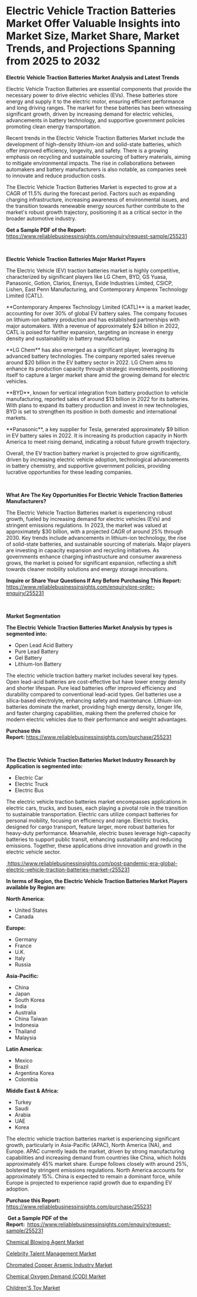 <p><h1>Electric Vehicle Traction Batteries Market Offer Valuable Insights into Market Size, Market Share, Market Trends, and Projections Spanning from 2025 to 2032</h1></p><p><strong>Electric Vehicle Traction Batteries Market Analysis and Latest Trends</strong></p>
<p><p>Electric Vehicle Traction Batteries are essential components that provide the necessary power to drive electric vehicles (EVs). These batteries store energy and supply it to the electric motor, ensuring efficient performance and long driving ranges. The market for these batteries has been witnessing significant growth, driven by increasing demand for electric vehicles, advancements in battery technology, and supportive government policies promoting clean energy transportation.</p><p>Recent trends in the Electric Vehicle Traction Batteries Market include the development of high-density lithium-ion and solid-state batteries, which offer improved efficiency, longevity, and safety. There is a growing emphasis on recycling and sustainable sourcing of battery materials, aiming to mitigate environmental impacts. The rise in collaborations between automakers and battery manufacturers is also notable, as companies seek to innovate and reduce production costs.</p><p>The Electric Vehicle Traction Batteries Market is expected to grow at a CAGR of 11.5% during the forecast period. Factors such as expanding charging infrastructure, increasing awareness of environmental issues, and the transition towards renewable energy sources further contribute to the market's robust growth trajectory, positioning it as a critical sector in the broader automotive industry.</p></p>
<p><strong>Get a Sample PDF of the Report:&nbsp;</strong> <a href="https://www.reliablebusinessinsights.com/enquiry/request-sample/255231?utm_campaign=100&utm_medium=2&utm_source=Github&utm_content=ia&utm_term=30032025&utm_id=electric-vehicle-traction-batteries">https://www.reliablebusinessinsights.com/enquiry/request-sample/255231</a></p>
<p>&nbsp;</p>
<p><strong>Electric Vehicle Traction Batteries Major Market Players</strong></p>
<p><p>The Electric Vehicle (EV) traction batteries market is highly competitive, characterized by significant players like LG Chem, BYD, GS Yuasa, Panasonic, Gotion, Clarios, Enersys, Exide Industries Limited, CSICP, Lishen, East Penn Manufacturing, and Contemporary Amperex Technology Limited (CATL). </p><p>**Contemporary Amperex Technology Limited (CATL)** is a market leader, accounting for over 30% of global EV battery sales. The company focuses on lithium-ion battery production and has established partnerships with major automakers. With a revenue of approximately $24 billion in 2022, CATL is poised for further expansion, targeting an increase in energy density and sustainability in battery manufacturing.</p><p>**LG Chem** has also emerged as a significant player, leveraging its advanced battery technologies. The company reported sales revenue around $20 billion in the EV battery sector in 2022. LG Chem aims to enhance its production capacity through strategic investments, positioning itself to capture a larger market share amid the growing demand for electric vehicles.</p><p>**BYD**, known for vertical integration from battery production to vehicle manufacturing, reported sales of around $13 billion in 2022 for its batteries. With plans to expand its battery production and invest in new technologies, BYD is set to strengthen its position in both domestic and international markets.</p><p>**Panasonic**, a key supplier for Tesla, generated approximately $9 billion in EV battery sales in 2022. It is increasing its production capacity in North America to meet rising demand, indicating a robust future growth trajectory.</p><p>Overall, the EV traction battery market is projected to grow significantly, driven by increasing electric vehicle adoption, technological advancements in battery chemistry, and supportive government policies, providing lucrative opportunities for these leading companies.</p></p>
<p>&nbsp;</p>
<p><strong>What Are The Key Opportunities For Electric Vehicle Traction Batteries Manufacturers?</strong></p>
<p><p>The Electric Vehicle Traction Batteries market is experiencing robust growth, fueled by increasing demand for electric vehicles (EVs) and stringent emissions regulations. In 2023, the market was valued at approximately $30 billion, with a projected CAGR of around 25% through 2030. Key trends include advancements in lithium-ion technology, the rise of solid-state batteries, and sustainable sourcing of materials. Major players are investing in capacity expansion and recycling initiatives. As governments enhance charging infrastructure and consumer awareness grows, the market is poised for significant expansion, reflecting a shift towards cleaner mobility solutions and energy storage innovations.</p></p>
<p><strong>Inquire or Share Your Questions If Any Before Purchasing This Report:</strong> <a href="https://www.reliablebusinessinsights.com/enquiry/pre-order-enquiry/255231?utm_campaign=100&utm_medium=2&utm_source=Github&utm_content=ia&utm_term=30032025&utm_id=electric-vehicle-traction-batteries">https://www.reliablebusinessinsights.com/enquiry/pre-order-enquiry/255231</a></p>
<p>&nbsp;</p>
<p><strong>Market Segmentation</strong></p>
<p><strong>The Electric Vehicle Traction Batteries Market Analysis by types is segmented into:</strong></p>
<p><ul><li>Open Lead Acid Battery</li><li>Pure Lead Battery</li><li>Gel Battery</li><li>Lithium-Ion Battery</li></ul></p>
<p><p>The electric vehicle traction battery market includes several key types. Open lead-acid batteries are cost-effective but have lower energy density and shorter lifespan. Pure lead batteries offer improved efficiency and durability compared to conventional lead-acid types. Gel batteries use a silica-based electrolyte, enhancing safety and maintenance. Lithium-ion batteries dominate the market, providing high energy density, longer life, and faster charging capabilities, making them the preferred choice for modern electric vehicles due to their performance and weight advantages.</p></p>
<p><strong>Purchase this Report:&nbsp;</strong><a href="https://www.reliablebusinessinsights.com/purchase/255231?utm_campaign=100&utm_medium=2&utm_source=Github&utm_content=ia&utm_term=30032025&utm_id=electric-vehicle-traction-batteries">https://www.reliablebusinessinsights.com/purchase/255231</a></p>
<p>&nbsp;</p>
<p><strong>The Electric Vehicle Traction Batteries Market Industry Research by Application is segmented into:</strong></p>
<p><ul><li>Electric Car</li><li>Electric Truck</li><li>Electric Bus</li></ul></p>
<p><p>The electric vehicle traction batteries market encompasses applications in electric cars, trucks, and buses, each playing a pivotal role in the transition to sustainable transportation. Electric cars utilize compact batteries for personal mobility, focusing on efficiency and range. Electric trucks, designed for cargo transport, feature larger, more robust batteries for heavy-duty performance. Meanwhile, electric buses leverage high-capacity batteries to support public transit, enhancing sustainability and reducing emissions. Together, these applications drive innovation and growth in the electric vehicle sector.</p></p>
<p><a href="https://www.reliablebusinessinsights.com/post-pandemic-era-global-electric-vehicle-traction-batteries-market-r255231?utm_campaign=100&utm_medium=2&utm_source=Github&utm_content=ia&utm_term=30032025&utm_id=electric-vehicle-traction-batteries">&nbsp;https://www.reliablebusinessinsights.com/post-pandemic-era-global-electric-vehicle-traction-batteries-market-r255231</a></p>
<p><strong>In terms of Region, the Electric Vehicle Traction Batteries Market Players available by Region are:</strong></p>
<p>
    <p> <strong> North America: </strong>
        <ul>
            <li>United States</li>
            <li>Canada</li>
        </ul>
        </p> 
    <p> <strong> Europe: </strong>
        <ul>
            <li>Germany</li>
            <li>France</li>
            <li>U.K.</li>
            <li>Italy</li>
            <li>Russia</li>
        </ul>
        </p> 
    <p> <strong> Asia-Pacific: </strong>
        <ul>
            <li>China</li>
            <li>Japan</li>
            <li>South Korea</li>
            <li>India</li>
            <li>Australia</li>
            <li>China Taiwan</li>
            <li>Indonesia</li>
            <li>Thailand</li>
            <li>Malaysia</li>
        </ul>
        </p> 
    <p> <strong> Latin America: </strong>
        <ul>
            <li>Mexico</li>
            <li>Brazil</li>
            <li>Argentina Korea</li>
            <li>Colombia</li>
        </ul>
        </p> 
    <p> <strong> Middle East & Africa: </strong>
        <ul>
            <li>Turkey</li>
            <li>Saudi</li>
            <li>Arabia</li>
            <li>UAE</li>
            <li>Korea</li>
        </ul>
    </p>
    </p>
<p><p>The electric vehicle traction batteries market is experiencing significant growth, particularly in Asia-Pacific (APAC), North America (NA), and Europe. APAC currently leads the market, driven by strong manufacturing capabilities and increasing demand from countries like China, which holds approximately 45% market share. Europe follows closely with around 25%, bolstered by stringent emissions regulations. North America accounts for approximately 15%. China is expected to remain a dominant force, while Europe is projected to experience rapid growth due to expanding EV adoption.</p></p>
<p><strong>Purchase this Report: </strong><a href="https://www.reliablebusinessinsights.com/purchase/255231?utm_campaign=100&utm_medium=2&utm_source=Github&utm_content=ia&utm_term=30032025&utm_id=electric-vehicle-traction-batteries">https://www.reliablebusinessinsights.com/purchase/255231</a></p>
<p>&nbsp;<strong>Get a Sample PDF of the Report:&nbsp;&nbsp;</strong><a href="https://www.reliablebusinessinsights.com/enquiry/request-sample/255231?utm_campaign=100&utm_medium=2&utm_source=Github&utm_content=ia&utm_term=30032025&utm_id=electric-vehicle-traction-batteries">https://www.reliablebusinessinsights.com/enquiry/request-sample/255231</a></p>
<p><strong></strong></p>
<p><p><a href="https://github.com/bauldlimle6h/Market-Research-Report-List-1/blob/main/chemical-blowing-agent-market.md?utm_campaign=100&utm_medium=2&utm_source=Github&utm_content=ia&utm_term=30032025&utm_id=electric-vehicle-traction-batteries">Chemical Blowing Agent Market</a></p><p><a href="https://github.com/sternymkere4/Market-Research-Report-List-1/blob/main/celebrity-talent-management-market.md?utm_campaign=100&utm_medium=2&utm_source=Github&utm_content=ia&utm_term=30032025&utm_id=electric-vehicle-traction-batteries">Celebrity Talent Management Market</a></p><p><a href="https://github.com/makzzochil/Market-Research-Report-List-1/blob/main/chromated-copper-arsenic-industry-market.md?utm_campaign=100&utm_medium=2&utm_source=Github&utm_content=ia&utm_term=30032025&utm_id=electric-vehicle-traction-batteries">Chromated Copper Arsenic Industry Market</a></p><p><a href="https://github.com/buseknoden2b/Market-Research-Report-List-1/blob/main/chemical-oxygen-demand-cod-market.md?utm_campaign=100&utm_medium=2&utm_source=Github&utm_content=ia&utm_term=30032025&utm_id=electric-vehicle-traction-batteries">Chemical Oxygen Demand (COD) Market</a></p><p><a href="https://github.com/heinslakey2x/Market-Research-Report-List-1/blob/main/childrens-toy-market.md?utm_campaign=100&utm_medium=2&utm_source=Github&utm_content=ia&utm_term=30032025&utm_id=electric-vehicle-traction-batteries">Children'S Toy Market</a></p></p>